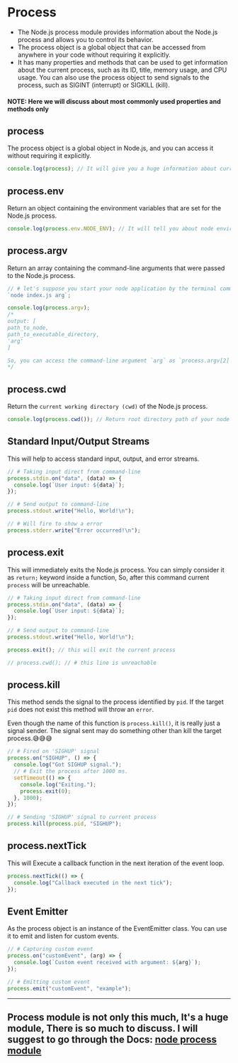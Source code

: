 # Process

- The Node.js process module provides information about the Node.js process and allows you to control its behavior.
- The process object is a global object that can be accessed from anywhere in your code without requiring it explicitly.
- It has many properties and methods that can be used to get information about the current process, such as its ID, title, memory usage, and CPU usage. You can also use the process object to send signals to the process, such as SIGINT (interrupt) or SIGKILL (kill).

#### NOTE: Here we will discuss about most commonly used properties and methods only

## process

The process object is a global object in Node.js, and you can access it without requiring it explicitly.

```js
console.log(process); // It will give you a huge information about curren node process, Including process info, system info, system ENV etc.
```

## process.env

Return an object containing the environment variables that are set for the Node.js process.

```js
console.log(process.env.NODE_ENV); // It will tell you about node environment. Like, 'development','production' etc
```

## process.argv

Return an array containing the command-line arguments that were passed to the Node.js process.

```js
// # let's suppose you start your node application by the terminal command
`node index.js arg`;

console.log(process.argv);
/*
output: [
path_to_node,
path_to_executable_directory,
'arg'
] 

So, you can access the command-line argument `arg` as `process.argv[2]`
*/
```

## process.cwd

Return the `current working directory (cwd)` of the Node.js process.

```js
console.log(process.cwd()); // Return root directory path of your node project
```

## Standard Input/Output Streams

This will help to access standard input, output, and error streams.

```js
// # Taking input direct from command-line
process.stdin.on("data", (data) => {
  console.log(`User input: ${data}`);
});

// # Send output to command-line
process.stdout.write("Hello, World!\n");

// # Will fire to show a error
process.stderr.write("Error occurred!\n");
```

## process.exit

This will immediately exits the Node.js process. You can simply consider it as `return;` keyword inside a function, So, after this command current `process` will be unreachable.

```js
// # Taking input direct from command-line
process.stdin.on("data", (data) => {
  console.log(`User input: ${data}`);
});

// # Send output to command-line
process.stdout.write("Hello, World!\n");

process.exit(); // this will exit the current process

// process.cwd(); // # this line is unreachable
```

## process.kill

This method sends the signal to the process identified by `pid`. If the target `pid` does not exist this method will throw an `error`.

Even though the name of this function is `process.kill()`, it is really just a signal sender. The signal sent may do something other than kill the target process.😅😅😅

```js
// # Fired on 'SIGHUP' signal
process.on("SIGHUP", () => {
  console.log("Got SIGHUP signal.");
  // # Exit the process after 1000 ms.
  setTimeout(() => {
    console.log("Exiting.");
    process.exit(0);
  }, 1000);
});

// # Sending 'SIGHUP' signal to current process
process.kill(process.pid, "SIGHUP");
```

## process.nextTick

This will Execute a callback function in the next iteration of the event loop.

```js
process.nextTick(() => {
  console.log("Callback executed in the next tick");
});
```

## Event Emitter

As the process object is an instance of the EventEmitter class. You can use it to emit and listen for custom events.

```js
// # Capturing custom event
process.on("customEvent", (arg) => {
  console.log(`Custom event received with argument: ${arg}`);
});

// # Emitting custom event
process.emit("customEvent", "example");
```

---

## Process module is not only this much, It's a huge module, There is so much to discuss. I will suggest to go through the Docs: [node process module](https://nodejs.org/docs/latest/api/process.html)
